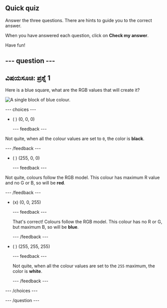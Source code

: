 ## Quick quiz

Answer the three questions. There are hints to guide you to the correct answer.

When you have answered each question, click on **Check my answer**.

Have fun!

--- question ---
---
ವಿಷಯಸೂಚಿ: ಪ್ರಶ್ನೆ 1
---
Here is a blue square, what are the RGB values that will create it?

![A single block of blue colour.](images/quiz-colour.png)

--- choices ---

- ( ) (0, 0, 0)

  --- feedback ---

Not quite, when all the colour values are set to `0`, the color is **black**.

  --- /feedback ---

- ( ) (255, 0, 0)

  --- feedback ---

Not quite, colours follow the RGB model. This colour has maximum R value and no G or B, so will be **red**.

  --- /feedback ---

- (x) (0, 0, 255)

  --- feedback ---

  That's correct! Colours follow the RGB model. This colour has no R or G, but maximum B, so will be **blue**.

  --- /feedback ---

- ( ) (255, 255, 255)

  --- feedback ---

  Not quite, when all the colour values are set to the `255` maximum, the color is **white**.

  --- /feedback ---

--- /choices ---

--- /question ---
